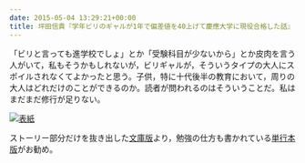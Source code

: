 ```yaml
---
date: 2015-05-04 13:29:21+00:00
title: 坪田信貴『学年ビリのギャルが1年で偏差値を40上げて慶應大学に現役合格した話』
---
```


「ビリと言っても進学校でしょ」とか「受験科目が少ないから」とか皮肉を言う人がいて，私もそうかもしれないが，ビリギャルが，そういうタイプの大人にスポイルされなくてよかったと思う。子供，特に十代後半の教育において，周りの大人はどれだけのことができるのか。読者が問われるのはそういうことだ。私はまだまだ修行が足りない。

[![表紙](https://images-fe.ssl-images-amazon.com/images/P/4048919830.09.jpg)](https://www.amazon.co.jp/dp/4048919830/)

ストーリー部分だけを抜き出した[文庫版](https://www.amazon.co.jp/dp/4048650955/)より，勉強の仕方も書かれている[単行本版](https://www.amazon.co.jp/dp/4048919830/)がお勧め。
